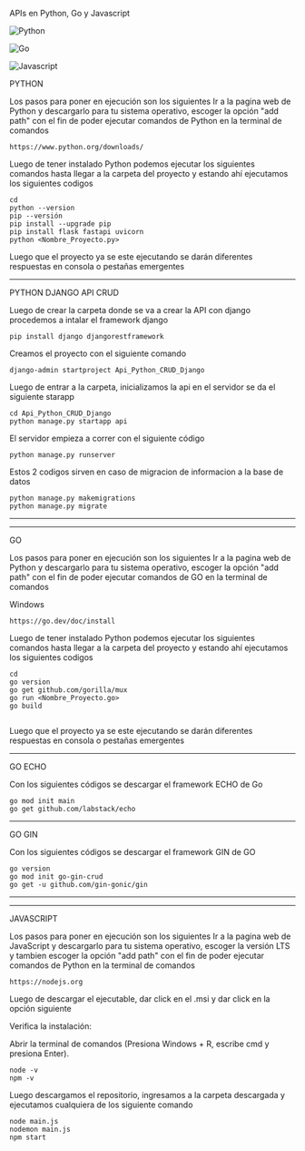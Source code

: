 APIs en Python, Go y Javascript

![Python](https://img.shields.io/badge/python-3670A0?style=for-the-badge&logo=python&logoColor=ffdd54)

![Go](https://img.shields.io/badge/Go-00ADD8?logo=Go&logoColor=white&style=for-the-badge)

![Javascript](https://shields.io/badge/JavaScript-F7DF1E?logo=JavaScript&logoColor=000&style=flat-square)



PYTHON 



Los pasos para poner en ejecución son los siguientes
Ir a la pagina web de Python y descargarlo para tu sistema operativo, escoger la opción "add path" con el fin de poder ejecutar comandos de Python en la terminal de comandos

```Pagina web
https://www.python.org/downloads/
```
Luego de tener instalado Python podemos ejecutar los siguientes comandos hasta llegar a la carpeta del proyecto y estando ahí ejecutamos los siguientes codigos

```Terminal de comandos
cd    
python --version
pip --versión
pip install --upgrade pip
pip install flask fastapi uvicorn
python <Nombre_Proyecto.py>

```
Luego que el proyecto ya se este ejecutando se darán diferentes respuestas en consola o pestañas emergentes

---------


PYTHON DJANGO API CRUD


Luego de crear la carpeta donde se va a crear la API con django 
procedemos a intalar el framework django
```Terminal de comandos
pip install django djangorestframework
```
Creamos el proyecto con el siguiente comando
```Terminal de comandos
django-admin startproject Api_Python_CRUD_Django
```
Luego de entrar a la carpeta, inicializamos la api en el servidor se da el siguiente starapp 
```Terminal de comandos
cd Api_Python_CRUD_Django
python manage.py startapp api
```
El servidor empieza a correr con el siguiente código
```Terminal de comandos
python manage.py runserver
```
Estos 2 codigos sirven en caso de migracion de informacion a la base de datos
```Terminal de comandos
python manage.py makemigrations
python manage.py migrate
```


-----------------------------
---------------------------



GO



Los pasos para poner en ejecución son los siguientes
Ir a la pagina web de Python y descargarlo para tu sistema operativo, escoger la opción "add path" con el fin de poder ejecutar comandos de GO en la terminal de comandos

Windows
```Pagina web
https://go.dev/doc/install
```

Luego de tener instalado Python podemos ejecutar los siguientes comandos hasta llegar a la carpeta del proyecto y estando ahí ejecutamos los siguientes codigos

```Terminal de comandos
cd    
go version 
go get github.com/gorilla/mux
go run <Nombre_Proyecto.go>
go build


```
Luego que el proyecto ya se este ejecutando se darán diferentes respuestas en consola o pestañas emergentes


------------------


GO ECHO


Con los siguientes códigos se descargar el framework ECHO de Go

```Terminal de comandos
go mod init main
go get github.com/labstack/echo
```
------------------


GO GIN


Con los siguientes códigos se descargar el framework GIN de GO

```Terminal de comandos
go version
go mod init go-gin-crud
go get -u github.com/gin-gonic/gin
```




-----------------------------
---------------------------



JAVASCRIPT




Los pasos para poner en ejecución son los siguientes Ir a la pagina web de JavaScript y descargarlo para tu sistema operativo, escoger la versión LTS y tambien escoger la opción "add path" con el fin de poder ejecutar comandos de Python en la terminal de comandos
```Pagina web
https://nodejs.org
```
Luego de descargar el ejecutable, dar click en el .msi y dar click en la opción siguiente

Verifica la instalación:

Abrir la terminal de comandos (Presiona Windows + R, escribe cmd y presiona Enter).
```Terminal de comandos
node -v
npm -v
```

Luego descargamos el repositorio, ingresamos a la carpeta descargada y ejecutamos cualquiera de los siguiente comando
```Terminal de comandos
node main.js
nodemon main.js
npm start
```









